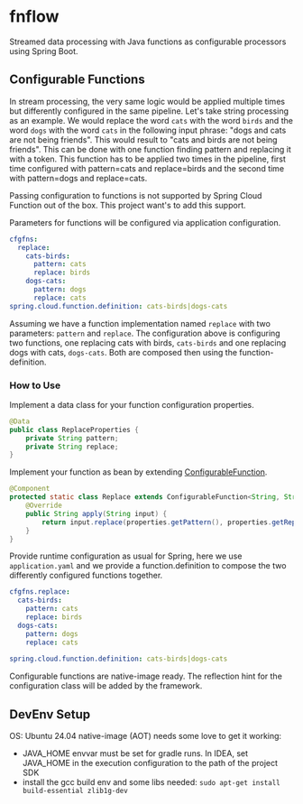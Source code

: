 # fnflow
Streamed data processing with Java functions as configurable processors using Spring Boot.

## Configurable Functions
In stream processing, the very same logic would be applied multiple times but differently configured in the same pipeline.
Let's take string processing as an example.
We would replace the word `cats` with the word `birds` and the word `dogs` with the word `cats` in the following input phrase: "dogs and cats are not being friends".
This would result to "cats and birds are not being friends".
This can be done with one function finding  pattern and replacing it with a token. This function has to be applied two times in the pipeline, first time configured with pattern=cats and replace=birds and the second time with pattern=dogs and replace=cats.

Passing configuration to functions is not supported by Spring Cloud Function out of the box. This project want's to add this support.

Parameters for functions will be configured via application configuration.
```yaml
cfgfns:
  replace:
    cats-birds:
      pattern: cats
      replace: birds
    dogs-cats:
      pattern: dogs
      replace: cats
spring.cloud.function.definition: cats-birds|dogs-cats
```
Assuming we have a function implementation named `replace` with two parameters: `pattern` and `replace`.
The configuration above is configuring two functions, one replacing cats with birds, `cats-birds` and one replacing dogs with cats, `dogs-cats`. Both are composed then using the function-definition.

### How to Use
Implement a data class for your function configuration properties.
```java
@Data
public class ReplaceProperties {
    private String pattern;
    private String replace;
}
```
Implement your function as bean by extending [ConfigurableFunction](configurablefunctions/src/main/java/org/ct42/fnflow/cfgfns/ConfigurableFunction.java).
```java
@Component
protected static class Replace extends ConfigurableFunction<String, String, ReplaceProperties> {
    @Override
    public String apply(String input) {
        return input.replace(properties.getPattern(), properties.getReplace());
    }
}
```
Provide runtime configuration as usual for Spring, here we use `application.yaml` and we provide a function.definition to compose the two differently configured functions together.
```yaml
cfgfns.replace:
  cats-birds:
    pattern: cats
    replace: birds
  dogs-cats:
    pattern: dogs
    replace: cats
    
spring.cloud.function.definition: cats-birds|dogs-cats
```

Configurable functions are native-image ready. The reflection hint for the configuration class will be added by the framework.

## DevEnv Setup
OS: Ubuntu 24.04
native-image (AOT) needs some love to get it working:
- JAVA_HOME envvar must be set for gradle runs. In IDEA, set JAVA_HOME in the execution configuration to the path of the project SDK
- install the gcc build env and some libs needed: `sudo apt-get install build-essential zlib1g-dev`
